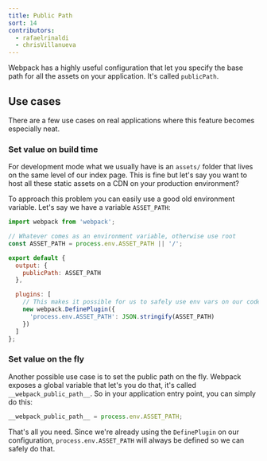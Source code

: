 ```yaml
---
title: Public Path
sort: 14
contributors:
  - rafaelrinaldi
  - chrisVillanueva
---
```


Webpack has a highly useful configuration that let you specify the base path for
all the assets on your application. It's called `publicPath`.

## Use cases

There are a few use cases on real applications where this feature becomes
especially neat.

### Set value on build time

For development mode what we usually have is an `assets/` folder that lives on
the same level of our index page. This is fine but let's say you want to host
all these static assets on a CDN on your production environment?

To approach this problem you can easily use a good old environment variable.
Let's say we have a variable `ASSET_PATH`:

```js
import webpack from 'webpack';

// Whatever comes as an environment variable, otherwise use root
const ASSET_PATH = process.env.ASSET_PATH || '/';

export default {
  output: {
    publicPath: ASSET_PATH
  },

  plugins: [
    // This makes it possible for us to safely use env vars on our code
    new webpack.DefinePlugin({
      'process.env.ASSET_PATH': JSON.stringify(ASSET_PATH)
    })
  ]
};
```

### Set value on the fly

Another possible use case is to set the public path on the fly. Webpack exposes
a global variable that let's you do that, it's called `__webpack_public_path__`.
So in your application entry point, you can simply do this:

```js
__webpack_public_path__ = process.env.ASSET_PATH;
```

That's all you need. Since we're already using the `DefinePlugin` on our
configuration, `process.env.ASSET_PATH` will always be defined so we can safely
do that.
